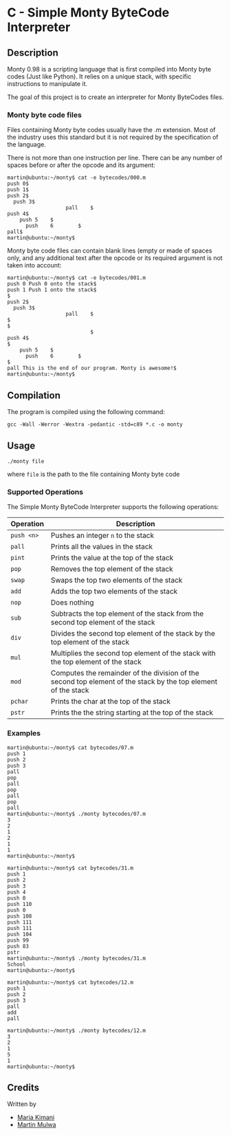# C - Simple Monty ByteCode Interpreter

## Description

Monty 0.98 is a scripting language that is first compiled into Monty byte codes (Just like Python). It relies on a unique stack, with specific instructions to manipulate it.

The goal of this project is to create an interpreter for Monty ByteCodes files.

### Monty byte code files

Files containing Monty byte codes usually have the .m extension. Most of the industry uses this standard but it is not required by the specification of the language.

There is not more than one instruction per line. There can be any number of spaces before or after the opcode and its argument:

```
martin@ubuntu:~/monty$ cat -e bytecodes/000.m
push 0$
push 1$
push 2$
  push 3$
                   pall    $
push 4$
    push 5    $
      push    6        $
pall$
martin@ubuntu:~/monty$
```

Monty byte code files can contain blank lines (empty or made of spaces only, and any additional text after the opcode or its required argument is not taken into account:

```
martin@ubuntu:~/monty$ cat -e bytecodes/001.m
push 0 Push 0 onto the stack$
push 1 Push 1 onto the stack$
$
push 2$
  push 3$
                   pall    $
$
$
                           $
push 4$
$
    push 5    $
      push    6        $
$
pall This is the end of our program. Monty is awesome!$
martin@ubuntu:~/monty$
```

## Compilation

The program is compiled using the following command:  

`gcc -Wall -Werror -Wextra -pedantic -std=c89 *.c -o monty`

## Usage

`./monty file`

where `file` is the path to the file containing Monty byte code

### Supported Operations

The Simple Monty ByteCode Interpreter supports the following operations:

| Operation  | Description |
| ---------- | ----------- |
| `push <n>` | Pushes an integer `n` to the stack |
| `pall` | Prints all the values in the stack |
| `pint` | Prints the value at the top of the stack |
| `pop` | Removes the top element of the stack |
| `swap` | Swaps the top two elements of the stack |
| `add` | Adds the top two elements of the stack |
| `nop` | Does nothing |
| `sub` | Subtracts the top element of the stack from the second top element of the stack |
| `div` | Divides the second top element of the stack by the top element of the stack |
| `mul` | Multiplies the second top element of the stack with the top element of the stack |
| `mod` | Computes the remainder of the division of the second top element of the stack by the top element of the stack |
| `pchar` | Prints the char at the top of the stack |
| `pstr` | Prints the the string starting at the top of the stack |

### Examples

```
martin@ubuntu:~/monty$ cat bytecodes/07.m
push 1
push 2
push 3
pall
pop
pall
pop
pall
pop
pall
martin@ubuntu:~/monty$ ./monty bytecodes/07.m
3
2
1
2
1
1
martin@ubuntu:~/monty$
```

```
martin@ubuntu:~/monty$ cat bytecodes/31.m
push 1
push 2
push 3
push 4
push 0
push 110
push 0
push 108
push 111
push 111
push 104
push 99
push 83
pstr
martin@ubuntu:~/monty$ ./monty bytecodes/31.m
School
martin@ubuntu:~/monty$
```

```
martin@ubuntu:~/monty$ cat bytecodes/12.m
push 1
push 2
push 3
pall
add
pall

martin@ubuntu:~/monty$ ./monty bytecodes/12.m
3
2
1
5
1
martin@ubuntu:~/monty$
```

## Credits

Written by
- [Maria Kimani](https://github.com/Mariagoretti05)
- [Martin Mulwa](https://github.com/martinmulwa)
